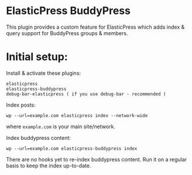 # ElasticPress BuddyPress

This plugin provides a custom feature for ElasticPress which adds index & query support for BuddyPress groups & members.

# Initial setup:

Install & activate these plugins:

    elasticpress
    elasticpress-buddypress
    debug-bar-elasticpress ( if you use debug-bar - recommended )

Index posts:

    wp --url=example.com elasticpress index --network-wide

where `example.com` is your main site/network.

Index buddypress content:

    wp --url=example.com elasticpress-buddypress index

There are no hooks yet to re-index buddypress content. Run it on a regular basis to keep the index up-to-date.
